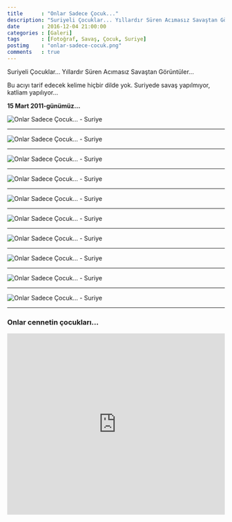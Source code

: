 ```yaml
---
title      : "Onlar Sadece Çocuk..."
description: "Suriyeli Çocuklar... Yıllardır Süren Acımasız Savaştan Görüntüler..."
date       : 2016-12-04 21:00:00
categories : [Galeri]
tags       : [Fotoğraf, Savaş, Çocuk, Suriye]
postimg    : "onlar-sadece-cocuk.png"
comments   : true
---
```


Suriyeli Çocuklar... Yıllardır Süren Acımasız Savaştan Görüntüler...

Bu acıyı tarif edecek kelime hiçbir dilde yok. Suriyede savaş yapılmıyor, katliam yapılıyor...

**15 Mart 2011-günümüz...**

![Onlar Sadece Çocuk... - Suriye](https://ahmetcadirci.com.tr/images/galeri/VU9yNuH.png "Onlar Sadece Çocuk... - Suriye")

* * * 

![Onlar Sadece Çocuk... - Suriye](https://ahmetcadirci.com.tr/images/galeri/IBrY4tj.png "Onlar Sadece Çocuk... - Suriye")

* * * 

![Onlar Sadece Çocuk... - Suriye](https://ahmetcadirci.com.tr/images/galeri/f1D73fL.png "Onlar Sadece Çocuk... - Suriye")

* * * 

![Onlar Sadece Çocuk... - Suriye](https://ahmetcadirci.com.tr/images/galeri/IMzaeTA.png "Onlar Sadece Çocuk... - Suriye")

* * * 

![Onlar Sadece Çocuk... - Suriye](https://ahmetcadirci.com.tr/images/galeri/YhnTxk0.png "Onlar Sadece Çocuk... - Suriye")

* * * 

![Onlar Sadece Çocuk... - Suriye](https://ahmetcadirci.com.tr/images/galeri/7NVkvCy.png "Onlar Sadece Çocuk... - Suriye")

* * * 

![Onlar Sadece Çocuk... - Suriye](https://ahmetcadirci.com.tr/images/galeri/dZcp0NL.png "Onlar Sadece Çocuk... - Suriye")

* * * 

![Onlar Sadece Çocuk... - Suriye](https://ahmetcadirci.com.tr/images/galeri/kjNd5Tb.png "Onlar Sadece Çocuk... - Suriye")

* * * 

![Onlar Sadece Çocuk... - Suriye](https://ahmetcadirci.com.tr/images/galeri/gBQAXuv.png "Onlar Sadece Çocuk... - Suriye")

* * * 

![Onlar Sadece Çocuk... - Suriye](https://ahmetcadirci.com.tr/images/galeri/kfrEy2H.png "Onlar Sadece Çocuk... - Suriye")

* * * 

### Onlar cennetin çocukları...

<iframe src="https://www.facebook.com/plugins/video.php?href=https%3A%2F%2Fwww.facebook.com%2Fahmetcadirci25%2Fvideos%2Fvb.100005855682078%2F555772637961254%2F%3Ftype%3D3&width=900&show_text=false&appId=331059383931945&height=420" width="100%" height="420" style="border:none;overflow:hidden" scrolling="no" frameborder="0" allowTransparency="true"></iframe>
